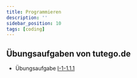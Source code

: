 ```yaml
---
title: Programmieren
description: ''
sidebar_position: 10
tags: [coding]
---
```


## Übungsaufgaben von tutego.de

- Übungsaufgabe
  [I-1-1.1.1](https://tutego.de/javabuch/aufgaben/intro.html#_java_programme_portieren)
